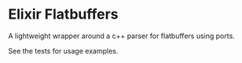 Elixir Flatbuffers
==============

A lightweight wrapper around a c++ parser for flatbuffers using ports.

See the tests for usage examples.
